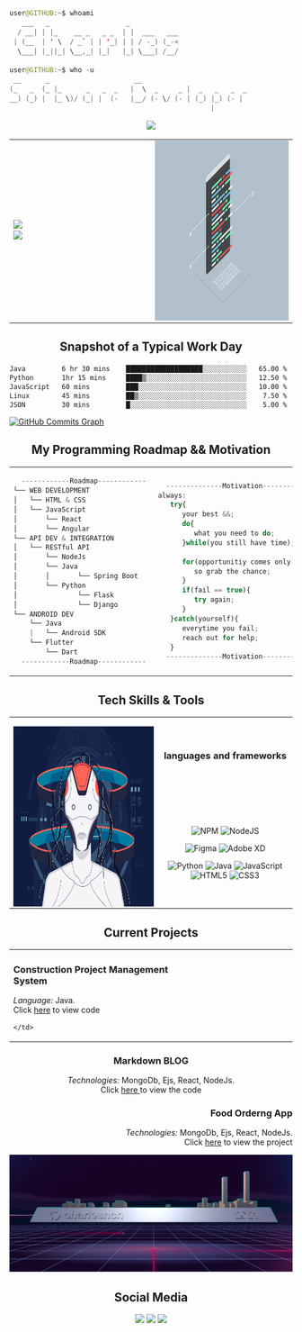 ```java
user@GITHUB:~$ whoami
   ___   _                   _            
  / __| | |_    __ _   _ _  | |  ___   ___
 | (__  | ' \  / _` | | '_| | | / -_) (_-<
  \___| |_||_| \__,_| |_|   |_| \___| /__/

user@GITHUB:~$ who -u
 __      _                     __                           
(_   _  (_ |_      _   _  _   |  \  _     _ |  _   _   _  _ 
__) (_) |  |_ \)/ (_| |  (-   |__/ (- \/ (- | (_) |_) (- |  
                                                  |   
```



<!-- #### I am a junior software engineer and blockchain developer with a passion for developing innovative solutions. -->
<p align="center">
  <img src="https://capsule-render.vercel.app/api?type=waving&color=gradient&height=60&section=footer"/>
</p>

<table border=0.1px>
  <tr>
    <td valign="center"><img src="https://github-readme-stats.vercel.app/api?username=charlesncn&count_private=true&show_icons=true&theme=react&hide_title=true"/> <br>
            <img src="https://github-readme-stats.vercel.app/api/top-langs/?username=charlesncn&layout=compact&theme=react&hide_title=true&langs_count=10&card_width=443)](https://github.com/charlesncn/github-readme-stats"/>
    </td>
    <td valign="center" width="50%">
            <img align="right" alt="GIF" src="https://raw.githubusercontent.com/charlesncn/files/main/gif.gif?raw=true" width="500" height="320"/>
  </tr>
</table>

<div align="center">

## Snapshot of a Typical Work Day
   
</div>

```
Java         6 hr 30 mins    ███████████████████░░░░░░░░░░░   65.00 %
Python       1hr 15 mins     ████▒░░░░░░░░░░░░░░░░░░░░░░░░░   12.50 %
JavaScript   60 mins         ███░░░░░░░░░░░░░░░░░░░░░░░░░░░   10.00 %
Linux        45 mins         ██▒░░░░░░░░░░░░░░░░░░░░░░░░░░░    7.50 %
JSON         30 mins         █░░░░░░░░░░░░░░░░░░░░░░░░░░░░░    5.00 %
```

<!-- <a href="http://www.github.com/charlesncn"><img src="https://github-readme-streak-stats.herokuapp.com/?user=charlesncn&stroke=ffffff&background=1c1917&ring=0891b2&fire=0891b2&currStreakNum=ffffff&currStreakLabel=0891b2&sideNums=ffffff&sideLabels=ffffff&dates=ffffff&hide_border=true" /></a> -->

<a href="http://www.github.com/charlesncn"><img src="https://activity-graph.herokuapp.com/graph?username=charlesncn&bg_color=1b212e&color=ffffff&line=0891b2&point=ffffff&area_color=1c1917&area=true&hide_border=true&custom_title=GitHub%20Commits%20Graph" alt="GitHub Commits Graph" /></a>

<div align="center">
  
## My Programming Roadmap && Motivation
  
</div>


<table align="center">
  <tr>
    <td>
<p>
          
```python
  ------------Roadmap------------
└── WEB DEVELOPMENT               
│   └── HTML & CSS                
│   └── JavaScript                
│       └── React                 
│       └── Angular               
└── API DEV & INTEGRATION       
│   └── RESTful API               
│       └── NodeJs                
│       └── Java                  
│       │       └── Spring Boot   
│       └── Python                
│               └── Flask         
│               └── Django        
└── ANDROID DEV                   
    └── Java                      
    |   └── Android SDK           
    └── Flutter                   
        └── Dart                  
  ------------Roadmap------------
```
</p>
    </td>
    <td>
<p>
          
```js
  --------------Motivation--------------  
always:
   try{
      your best &&;
      do{
         what you need to do;
      }while(you still have time);
   
      for(opportunitiy comes only once){
         so grab the chance;
      }
      if(fail == true){
         try again;
      }
   }catch(yourself){
      everytime you fail;
      reach out for help;
   }
  --------------Motivation--------------  
```
</p>
    </td>
  </tr>
</table>


<div align="center">
   
   
        
## Tech Skills & Tools

</div>

<table>
  <td>
<p>
   <img align="right" alt="GIF" src="https://raw.githubusercontent.com/charlesncn/files/main/ai.gif?raw=true" width="450" height="320"/>
</p>
    </td>
    <td aligh="center">
<div align="center">
   
### languages and frameworks
   <br>
   <br>
   <br>
   <br>
   <br>

   
![NPM](https://img.shields.io/badge/NPM-3670A0?style=for-the-badge&logo=npm&logoColor=white)
![NodeJS](https://img.shields.io/badge/node.js-3670A0?style=for-the-badge&logo=node.js&logoColor=white)
       
![Figma](https://img.shields.io/badge/figma-3670A0?style=for-the-badge&logo=figma&logoColor=white)
![Adobe XD](https://img.shields.io/badge/Adobe%20XD-3670A0?style=for-the-badge&logo=Adobe%20XD&logoColor=#FF61F6)

![Python](https://img.shields.io/badge/python-3670A0?style=for-the-badge&logo=python&logoColor=ffdd54)
![Java](https://img.shields.io/badge/java-3670A0?style=for-the-badge&logo=java&logoColor=white)
![JavaScript](https://img.shields.io/badge/javascript-3670A0?style=for-the-badge&logo=javascript&logoColor=%23F7DF1E)
![HTML5](https://img.shields.io/badge/html5-3670A0?style=for-the-badge&logo=html5&logoColor=white)
![CSS3](https://img.shields.io/badge/css3-3670A0?style=for-the-badge&logo=css3&logoColor=white)

</div>
    </td>
  </tr>
</table>
   

<!-- <div align="center"> -->
   
<div align="center">
   
   ## Current Projects
</div>

<div align="left" width="200">
   
<table border="0px">
  <tr>
    <td valign="center" width=20%>
      
   ### Construction Project Management <br> System
   *Language:* Java.\
   Click [here](https://github.com/charlesncn/CPMS) to view code
      
    </td>
  </tr>
</table>
   
</div>

<div align="center">

   ### Markdown BLOG
   *Technologies:* MongoDb, Ejs, React, NodeJs.\
   Click [here ](https://github.com/charlesncn/Mern_Blog) to view the code

</div>

<div align="right">

   ### Food Orderng App
   *Technologies:* MongoDb, Ejs, React, NodeJs.\
   Click [here](https://github.com/charlesncn/food_ordering_mern) to view the project

</div>
       




<p align="center">
   <img src="https://raw.githubusercontent.com/charlesncn/files/main/image.png"/>        
<p>
   
<!-- <div> -->

<div align="center">
        
## Social Media
        
<p><a href="https://www.twitter.com/netcn3"><img src="https://img.shields.io/badge/twitter-%231DA1F2.svg?&style=for-the-badge&logo=twitter&logoColor=white" height=25></a> <a href="https://www.linkedin.com/in/njugunacharles"><img src="https://img.shields.io/badge/linkedin-%230077B5.svg?&style=for-the-badge&logo=linkedin&logoColor=white" height=25></a> <a href="https://www.instagram.com/cn5.0/"><img src="https://img.shields.io/badge/instagram-%23E4405F.svg?&style=for-the-badge&logo=instagram&logoColor=white" height=25></a> </p>
</div>

